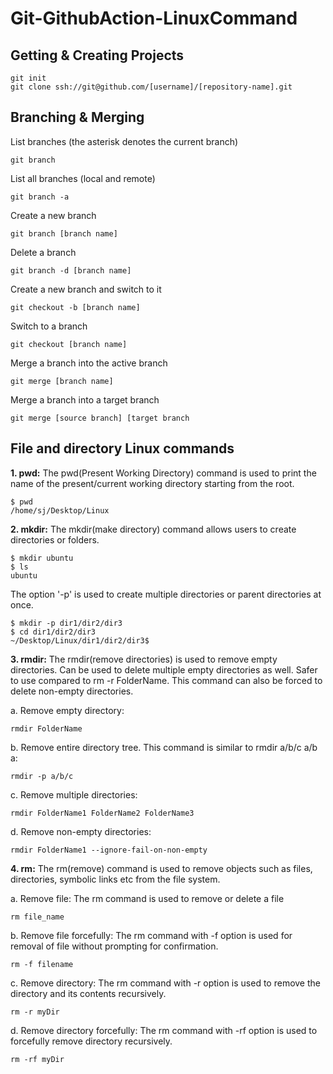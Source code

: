 # Git-GithubAction-LinuxCommand

## Getting & Creating Projects

    git init
    git clone ssh://git@github.com/[username]/[repository-name].git
    
## Branching & Merging
List branches (the asterisk denotes the current branch)
	
	git branch   
List all branches (local and remote)    

    git branch -a
Create a new branch    

	git branch [branch name]
Delete a branch

    git branch -d [branch name]
 Create a new branch and switch to it
 
    git checkout -b [branch name]
Switch to a branch

	git checkout [branch name]
Merge a branch into the active branch

	git merge [branch name]
Merge a branch into a target branch

	git merge [source branch] [target branch
	
## File and directory Linux commands

**1. pwd:** The pwd(Present Working Directory) command is used to print the name of the present/current working directory starting from the root.
	
	$ pwd
	/home/sj/Desktop/Linux

**2. mkdir:** The mkdir(make directory) command allows users to create directories or folders.
	
	$ mkdir ubuntu
	$ ls
	ubuntu
The option '-p' is used to create multiple directories or parent directories at once.

	$ mkdir -p dir1/dir2/dir3
	$ cd dir1/dir2/dir3
	~/Desktop/Linux/dir1/dir2/dir3$

**3. rmdir:** The rmdir(remove directories) is used to remove empty directories. Can be used to delete multiple empty directories as well. Safer to use compared to rm -r FolderName. This command can also be forced to delete non-empty directories.

 a. Remove empty directory:

	rmdir FolderName
  b. Remove entire directory tree. This command is similar to rmdir a/b/c a/b a:
  
	rmdir -p a/b/c
  c. Remove multiple directories:

	rmdir FolderName1 FolderName2 FolderName3

  d. Remove non-empty directories:

	rmdir FolderName1 --ignore-fail-on-non-empty
	
**4. rm:** The rm(remove) command is used to remove objects such as files, directories, symbolic links etc from the file system.

a. Remove file: The rm command is used to remove or delete a file

	rm file_name	
b. Remove file forcefully: The rm command with -f option is used for removal of file without prompting for confirmation.

	rm -f filename
c. Remove directory: The rm command with -r option is used to remove the directory and its contents recursively.
	
	rm -r myDir
d. Remove directory forcefully: The rm command with -rf option is used to forcefully remove directory recursively.

	rm -rf myDir
